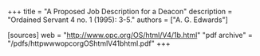 +++
title = "A Proposed Job Description for a Deacon"
description = "Ordained Servant 4 no. 1 (1995): 3-5."
authors = ["A. G. Edwards"]

[sources]
web = "http://www.opc.org/OS/html/V4/1b.html"
"pdf archive" = "/pdfs/httpwwwopcorgOShtmlV41bhtml.pdf"
+++
